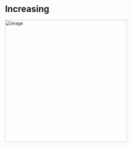 # Increasing #
<img width="399" alt="image" src="https://github.com/user-attachments/assets/04424f95-a945-48b6-b079-60c530a68570" />

